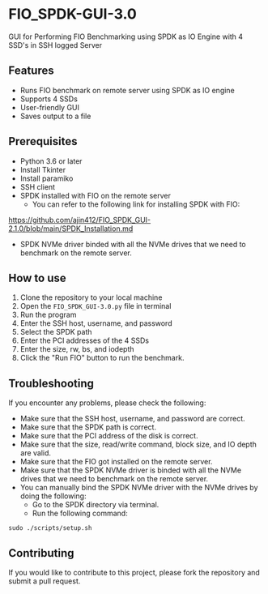 # FIO_SPDK-GUI-3.0
GUI for Performing FIO Benchmarking using SPDK as IO Engine with 4 SSD's in SSH logged Server

## Features
* Runs FIO benchmark on remote server using SPDK as IO engine
* Supports 4 SSDs
* User-friendly GUI
* Saves output to a file

## Prerequisites
- Python 3.6 or later
- Install Tkinter
- Install paramiko
- SSH client
- SPDK installed with FIO on the remote server
  - You can refer to the following link for installing SPDK with FIO:

https://github.com/ajin412/FIO_SPDK_GUI-2.1.0/blob/main/SPDK_Installation.md

- SPDK NVMe driver binded with all the NVMe drives that we need to benchmark on the remote server.

## How to use
1. Clone the repository to your local machine
2. Open the `FIO_SPDK_GUI-3.0.py` file in terminal
3. Run the program
4. Enter the SSH host, username, and password
5. Select the SPDK path
6. Enter the PCI addresses of the 4 SSDs
7. Enter the size, rw, bs, and iodepth
8. Click the "Run FIO" button to run the benchmark.

## Troubleshooting
If you encounter any problems, please check the following:
- Make sure that the SSH host, username, and password are correct.
- Make sure that the SPDK path is correct.
- Make sure that the PCI address of the disk is correct.
- Make sure that the size, read/write command, block size, and IO depth are valid.
- Make sure that the FIO got installed on the remote server.
- Make sure that the SPDK NVMe driver is binded with all the NVMe drives that we need to benchmark on the remote server.
- You can manually bind the SPDK NVMe driver with the NVMe drives by doing the following:
  - Go to the SPDK directory via terminal.
  - Run the following command:
  
```
sudo ./scripts/setup.sh
```
## Contributing
If you would like to contribute to this project, please fork the repository and submit a pull request.

	

